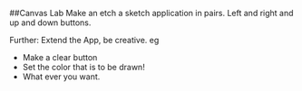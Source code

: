 ##Canvas Lab
Make an etch a sketch application in pairs.
Left and right and up and down buttons.

Further: Extend the App, be creative. eg
 - Make a clear button
 - Set the color that is to be drawn!
 - What ever you want.